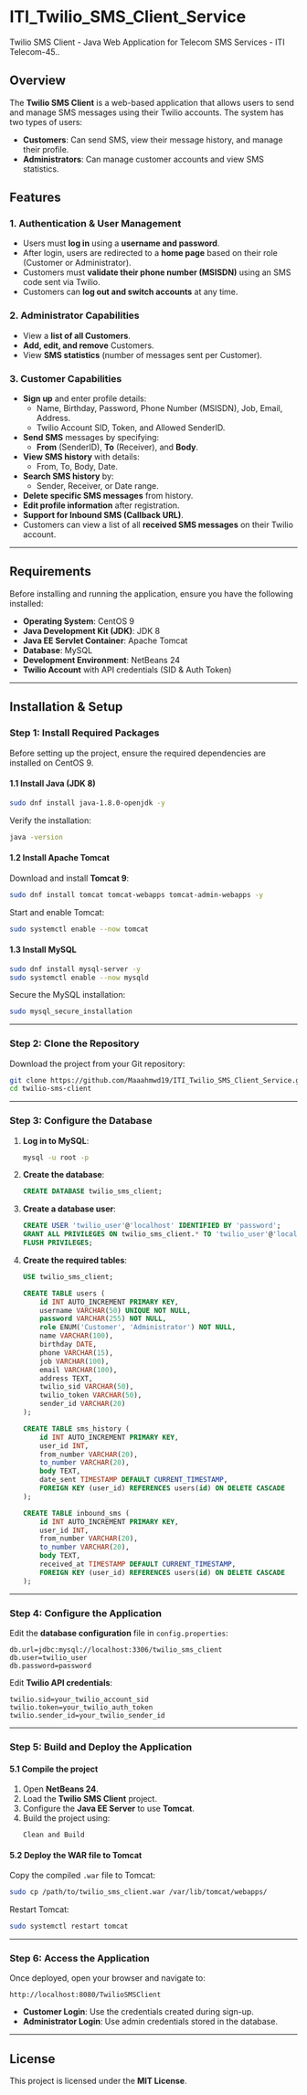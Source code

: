 # ITI_Twilio_SMS_Client_Service
Twilio SMS Client - Java Web Application  for Telecom SMS Services - ITI Telecom-45..

## Overview
The **Twilio SMS Client** is a web-based application that allows users to send and manage SMS messages using their Twilio accounts. The system has two types of users:

- **Customers**: Can send SMS, view their message history, and manage their profile.
- **Administrators**: Can manage customer accounts and view SMS statistics.

## Features

### 1. Authentication & User Management
- Users must **log in** using a **username and password**.
- After login, users are redirected to a **home page** based on their role (Customer or Administrator).
- Customers must **validate their phone number (MSISDN)** using an SMS code sent via Twilio.
- Customers can **log out and switch accounts** at any time.

### 2. Administrator Capabilities
- View a **list of all Customers**.
- **Add, edit, and remove** Customers.
- View **SMS statistics** (number of messages sent per Customer).

### 3. Customer Capabilities
- **Sign up** and enter profile details:
  - Name, Birthday, Password, Phone Number (MSISDN), Job, Email, Address.
  - Twilio Account SID, Token, and Allowed SenderID.
- **Send SMS** messages by specifying:
  - **From** (SenderID), **To** (Receiver), and **Body**.
- **View SMS history** with details:
  - From, To, Body, Date.
- **Search SMS history** by:
  - Sender, Receiver, or Date range.
- **Delete specific SMS messages** from history.
- **Edit profile information** after registration.
- **Support for Inbound SMS (Callback URL)**.
- Customers can view a list of all **received SMS messages** on their Twilio account.

---

## Requirements
Before installing and running the application, ensure you have the following installed:

- **Operating System**: CentOS 9
- **Java Development Kit (JDK)**: JDK 8
- **Java EE Servlet Container**: Apache Tomcat
- **Database**: MySQL
- **Development Environment**: NetBeans 24
- **Twilio Account** with API credentials (SID & Auth Token)

---

## Installation & Setup

### **Step 1: Install Required Packages**
Before setting up the project, ensure the required dependencies are installed on CentOS 9.

#### **1.1 Install Java (JDK 8)**
```bash
sudo dnf install java-1.8.0-openjdk -y
```
Verify the installation:
```bash
java -version
```

#### **1.2 Install Apache Tomcat**
Download and install **Tomcat 9**:
```bash
sudo dnf install tomcat tomcat-webapps tomcat-admin-webapps -y
```
Start and enable Tomcat:
```bash
sudo systemctl enable --now tomcat
```

#### **1.3 Install MySQL**
```bash
sudo dnf install mysql-server -y
sudo systemctl enable --now mysqld
```
Secure the MySQL installation:
```bash
sudo mysql_secure_installation
```

---

### **Step 2: Clone the Repository**
Download the project from your Git repository:
```bash
git clone https://github.com/Maaahmwd19/ITI_Twilio_SMS_Client_Service.git
cd twilio-sms-client
```

---

### **Step 3: Configure the Database**
1. **Log in to MySQL**:
   ```bash
   mysql -u root -p
   ```
2. **Create the database**:
   ```sql
   CREATE DATABASE twilio_sms_client;
   ```
3. **Create a database user**:
   ```sql
   CREATE USER 'twilio_user'@'localhost' IDENTIFIED BY 'password';
   GRANT ALL PRIVILEGES ON twilio_sms_client.* TO 'twilio_user'@'localhost';
   FLUSH PRIVILEGES;
   ```
4. **Create the required tables**:
   ```sql
   USE twilio_sms_client;

   CREATE TABLE users (
       id INT AUTO_INCREMENT PRIMARY KEY,
       username VARCHAR(50) UNIQUE NOT NULL,
       password VARCHAR(255) NOT NULL,
       role ENUM('Customer', 'Administrator') NOT NULL,
       name VARCHAR(100),
       birthday DATE,
       phone VARCHAR(15),
       job VARCHAR(100),
       email VARCHAR(100),
       address TEXT,
       twilio_sid VARCHAR(50),
       twilio_token VARCHAR(50),
       sender_id VARCHAR(20)
   );

   CREATE TABLE sms_history (
       id INT AUTO_INCREMENT PRIMARY KEY,
       user_id INT,
       from_number VARCHAR(20),
       to_number VARCHAR(20),
       body TEXT,
       date_sent TIMESTAMP DEFAULT CURRENT_TIMESTAMP,
       FOREIGN KEY (user_id) REFERENCES users(id) ON DELETE CASCADE
   );

   CREATE TABLE inbound_sms (
       id INT AUTO_INCREMENT PRIMARY KEY,
       user_id INT,
       from_number VARCHAR(20),
       to_number VARCHAR(20),
       body TEXT,
       received_at TIMESTAMP DEFAULT CURRENT_TIMESTAMP,
       FOREIGN KEY (user_id) REFERENCES users(id) ON DELETE CASCADE
   );
   ```

---

### **Step 4: Configure the Application**
Edit the **database configuration** file in `config.properties`:
```
db.url=jdbc:mysql://localhost:3306/twilio_sms_client
db.user=twilio_user
db.password=password
```
Edit **Twilio API credentials**:
```
twilio.sid=your_twilio_account_sid
twilio.token=your_twilio_auth_token
twilio.sender_id=your_twilio_sender_id
```

---

### **Step 5: Build and Deploy the Application**
#### **5.1 Compile the project**
1. Open **NetBeans 24**.
2. Load the **Twilio SMS Client** project.
3. Configure the **Java EE Server** to use **Tomcat**.
4. Build the project using:
   ```
   Clean and Build
   ```

#### **5.2 Deploy the WAR file to Tomcat**
Copy the compiled `.war` file to Tomcat:
```bash
sudo cp /path/to/twilio_sms_client.war /var/lib/tomcat/webapps/
```
Restart Tomcat:
```bash
sudo systemctl restart tomcat
```

---

### **Step 6: Access the Application**
Once deployed, open your browser and navigate to:
```
http://localhost:8080/TwilioSMSClient
```
- **Customer Login**: Use the credentials created during sign-up.
- **Administrator Login**: Use admin credentials stored in the database.

---

## License
This project is licensed under the **MIT License**.
